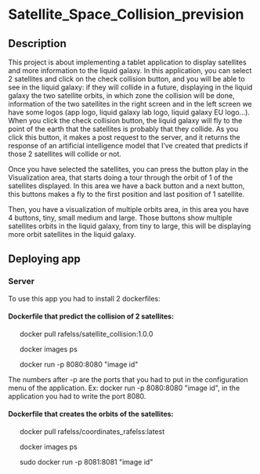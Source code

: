 # Satellite_Space_Collision_prevision

<h2>Description</h2>

This project is about implementing a tablet application to display satellites and more information to the liquid galaxy.
In this application, you can select 2 satellites and click on the check collision button, and you will be able to see in the liquid galaxy: if they will collide in a future, displaying in the liquid galaxy the two satellite orbits, in which zone the collision will be done, information of the two satellites in the right screen and in the left screen we have some logos (app logo, liquid galaxy lab logo, liquid galaxy EU logo…).
When you click the check collision button, the liquid galaxy will fly to the point of the earth that the satellites is probably that they collide. As you click this button, it makes a post request to the server, and it returns the response of an artificial intelligence model that I’ve created that predicts if those 2 satellites will collide or not.

Once you have selected the satellites, you can press the button play in the Visualization area, that starts doing a tour through the orbit of 1 of the satellites displayed. In this area we have a back button and a next button, this buttons makes a fly to the first position and last position of 1 satellite.

Then, you have a visualization of multiple orbits area, in this area you have 4 buttons, tiny, small medium and large. Those buttons show multiple satellites orbits in the liquid galaxy, from tiny to large, this will be displaying more orbit satellites in the liquid galaxy.

<h2>Deploying app</h2>
<h3>Server</h3>

To use this app you had to install 2 dockerfiles:

<h4>Dockerfile that predict the collision of 2 satellites:</h4>


<ul><p>docker pull rafelss/satellite_collision:1.0.0</p>
  <p>docker images ps</p>
<p> docker run -p 8080:8080 "image id"</p>
  </ul>
  The numbers after -p are the ports that you had to put in the configuration menu of the application.
  Ex: docker run -p 8080:8080 "image id", in the application you had to write the port 8080.

<h4>Dockerfile that creates the orbits of the satellites:</h4>


<ul><p>docker pull rafelss/coordinates_rafelss:latest</p>
  <p>docker images ps</p>
<p> sudo docker run -p 8081:8081 "image id"</p>

  </ul>
